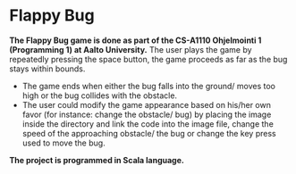 # Flappy Bug
**The Flappy Bug game is done as part of the CS-A1110 Ohjelmointi 1 (Programming 1) at Aalto University.**
The user plays the game by repeatedly pressing the space button, the game proceeds as far as the bug stays within bounds. 
- The game ends when either the bug falls into the ground/ moves too high or the bug collides with the obstacle.  
- The user could modify the game appearance based on his/her own favor (for instance: change the obstacle/ bug) by placing the image inside the directory and link the code into the image file, change the speed of the approaching obstacle/ the bug or change the key press used to move the bug. 

**The project is programmed in Scala language.**

